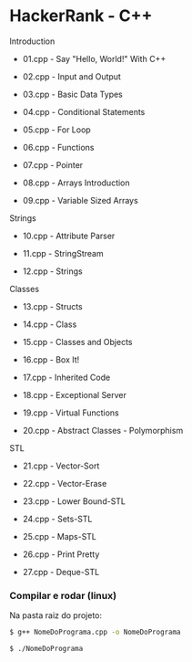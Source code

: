# HackerRank - C++

Introduction

- 01.cpp - Say "Hello, World!" With C++

- 02.cpp - Input and Output

- 03.cpp - Basic Data Types

- 04.cpp - Conditional Statements

- 05.cpp - For Loop

- 06.cpp - Functions

- 07.cpp - Pointer

- 08.cpp - Arrays Introduction

- 09.cpp - Variable Sized Arrays

Strings

- 10.cpp - Attribute Parser

- 11.cpp - StringStream

- 12.cpp - Strings

Classes

- 13.cpp - Structs

- 14.cpp - Class

- 15.cpp - Classes and Objects

- 16.cpp - Box It!

- 17.cpp - Inherited Code

- 18.cpp - Exceptional Server

- 19.cpp - Virtual Functions

- 20.cpp - Abstract Classes - Polymorphism

STL

- 21.cpp - Vector-Sort

- 22.cpp - Vector-Erase

- 23.cpp - Lower Bound-STL

- 24.cpp - Sets-STL

- 25.cpp - Maps-STL

- 26.cpp - Print Pretty

- 27.cpp - Deque-STL

### Compilar e rodar (linux)

Na pasta raiz do projeto:

```bash
$ g++ NomeDoPrograma.cpp -o NomeDoPrograma

$ ./NomeDoPrograma
```